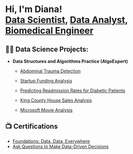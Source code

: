 <h1>Hi, I'm Diana! <br/><a href= 'https://github.com/DianaNduta'>Data Scientist</a>, <a href="https://www.linkedin.com/in/diana-nduta-4779bb1b1/">Data Analyst</a>, <a href="https://www.linkedin.com/in/diana-nduta-4779bb1b1">Biomedical Engineer</a></h1>

<h2>👨‍💻 Data Science Projects:</h2>

- <b>Data Structures and Algorithms Practice (AlgoExpert)</b>

  - [Abdominal Trauma Detection](https://github.com/DianaNduta/RSNA)
  - [Startup Funding Analysis](https://github.com/DianaNduta/Startup-Funding-Analysis)

  - [Predicting Readmission Rates for Diabetic Patients](https://github.com/DianaNduta/Predicting-Readmission-Rates-for-Diabetic-Patients)
  - [King County House Sales Analysis](https://github.com/DianaNduta/King-County-House-Sales-Analysis)
  - [Microsoft Movie Analysis](https://github.com/DianaNduta/Microsoft-Movie-Analysis)

<h2>📺 Certifications</h2>

- [Foundations: Data, Data, Everywhere](https://www.coursera.org/account/accomplishments/certificate/UDYGUKMTBUUN)
- [Ask Questions to Make Data-Driven Decisions](https://www.coursera.org/account/accomplishments/certificate/CEYK68Z4ELVL)

